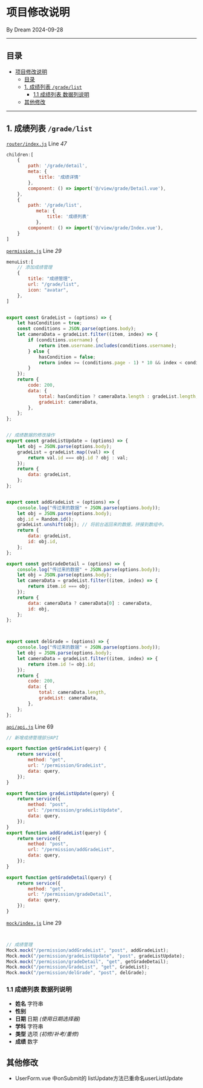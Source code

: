 # 项目修改说明  
By Dream 2024-09-28

--- 
## 目录
<!-- TOC -->
* [项目修改说明](#项目修改说明-)
  * [目录](#目录)
  * [1. 成绩列表  `/grade/list`](#1-成绩列表-gradelist)
    * [1.1 成绩列表 数据列说明](#11-成绩列表-数据列说明)
  * [其他修改](#其他修改)
<!-- TOC -->



---
## 1. 成绩列表  `/grade/list`

[`router/index.js`](src/router/index.js) Line _47_

```js
children:[
    {
        path: '/grade/detail',
        meta: {
            title: '成绩详情'
        },
        component: () => import('@/view/grade/Detail.vue'),
    },
    {
        path: '/grade/list',
           meta: {
               title: '成绩列表'
           },
        component: () => import('@/view/grade/Index.vue'),
    }
]
```
[`permission.js`](src/mock/permission.js) Line _29_ 
```js
menuList:[
    // 添加成绩管理
    {
        title: "成绩管理",
        url: "/grade/list",
        icon: "avatar",
    },
]


export const GradeList = (options) => {
    let hasCondition = true;
    const conditions = JSON.parse(options.body);
    let cameraData = gradeList.filter((item, index) => {
        if (conditions.username) {
            return item.username.includes(conditions.username);
        } else {
            hasCondition = false;
            return index >= (conditions.page - 1) * 10 && index < conditions.page * 10;
        }
    });
    return {
        code: 200,
        data: {
            total: hasCondition ? cameraData.length : gradeList.length,
            gradeList: cameraData,
        },
    };
};


// 成绩数据的修改操作
export const gradeListUpdate = (options) => {
    let obj = JSON.parse(options.body);
    gradeList = gradeList.map((val) => {
        return val.id === obj.id ? obj : val;
    });
    return {
        data: gradeList,
    };
};


export const addGradeList = (options) => {
    console.log("传过来的数据" + JSON.parse(options.body));
    let obj = JSON.parse(options.body);
    obj.id = Random.id();
    gradeList.unshift(obj); // 将前台返回来的数据，拼接到数组中。
    return {
        data: gradeList,
        id: obj.id,
    };
};

export const getGradeDetail = (options) => {
    console.log("传过来的数据" + JSON.parse(options.body));
    let obj = JSON.parse(options.body);
    let cameraData = gradeList.filter((item, index) => {
        return item.id === obj;
    });
    return {
        data: cameraData ? cameraData[0] : cameraData,
        id: obj,
    };
};



export const delGrade = (options) => {
    console.log("传过来的数据" + JSON.parse(options.body));
    let obj = JSON.parse(options.body);
    let cameraData = gradeList.filter((item, index) => {
        return item.id != obj.id;
    });
    return {
        code: 200,
        data: {
            total: cameraData.length,
            gradeList: cameraData,
        },
    };
};
```


[`api/api.js`](src/api/apis.js)  Line 69 
```js
// 新增成绩管理部分API

export function getGradeList(query) {
    return service({
        method: "get",
        url: "/permission/GradeList",
        data: query,
    });
}

export function gradeListUpdate(query) {
    return service({
        method: "post",
        url: "/permission/gradeListUpdate",
        data: query,
    });
}
export function addGradeList(query) {
    return service({
        method: "post",
        url: "/permission/addGradeList",
        data: query,
    });
}

export function getGradeDetail(query) {
    return service({
        method: "get",
        url: "/permission/gradeDetail",
        data: query,
    });
}

```

[`mock/index.js`](src/mock/index.js) Line 29

```js


// 成绩管理
Mock.mock("/permission/addGradeList", "post", addGradeList);
Mock.mock("/permission/gradeListUpdate", "post", gradeListUpdate);
Mock.mock("/permission/gradeDetail", "get", getGradeDetail);
Mock.mock("/permission/GradeList", "get", GradeList);
Mock.mock("/permission/delGrade", "post", delGrade);

```


### 1.1 成绩列表 数据列说明


 - **姓名** 字符串
 - **性别** 
 - **日期** 日期 _(使用日期选择器)_
 - **学科** 字符串
 - **类型** 选项 _(初修/补考/重修)_
 - **成绩** 数字


## 其他修改

 - UserForm.vue 中onSubmit的 listUpdate方法已重命名userListUpdate
